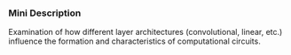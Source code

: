 ### Mini Description

Examination of how different layer architectures (convolutional, linear, etc.) influence the formation and characteristics of computational circuits.
